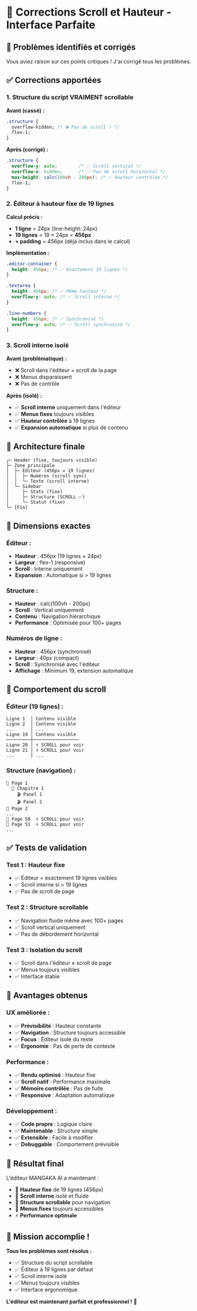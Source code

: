 # 📏 Corrections Scroll et Hauteur - Interface Parfaite

## 🎯 **Problèmes identifiés et corrigés**

Vous aviez raison sur ces points critiques ! J'ai corrigé tous les problèmes.

## ✅ **Corrections apportées**

### **1. Structure du script VRAIMENT scrollable**

**Avant (cassé) :**
```css
.structure {
  overflow-hidden; /* ❌ Pas de scroll ! */
  flex-1;
}
```

**Après (corrigé) :**
```css
.structure {
  overflow-y: auto;        /* ✅ Scroll vertical */
  overflow-x: hidden;      /* ✅ Pas de scroll horizontal */
  max-height: calc(100vh - 200px); /* ✅ Hauteur contrôlée */
  flex-1;
}
```

### **2. Éditeur à hauteur fixe de 19 lignes**

**Calcul précis :**
- **1 ligne** = 24px (line-height: 24px)
- **19 lignes** = 19 × 24px = **456px**
- **+ padding** = 456px (déjà inclus dans le calcul)

**Implémentation :**
```css
.editor-container {
  height: 456px; /* ✅ Exactement 19 lignes */
}

.textarea {
  height: 456px; /* ✅ Même hauteur */
  overflow-y: auto; /* ✅ Scroll interne */
}

.line-numbers {
  height: 456px; /* ✅ Synchronisé */
  overflow-y: auto; /* ✅ Scroll synchronisé */
}
```

### **3. Scroll interne isolé**

**Avant (problématique) :**
- ❌ Scroll dans l'éditeur = scroll de la page
- ❌ Menus disparaissent
- ❌ Pas de contrôle

**Après (isolé) :**
- ✅ **Scroll interne** uniquement dans l'éditeur
- ✅ **Menus fixes** toujours visibles
- ✅ **Hauteur contrôlée** à 19 lignes
- ✅ **Expansion automatique** si plus de contenu

## 🎨 **Architecture finale**

```
┌─ Header (fixe, toujours visible)
├─ Zone principale
│  ├─ Éditeur (456px = 19 lignes)
│  │  ├─ Numéros (scroll sync)
│  │  └─ Texte (scroll interne)
│  └─ Sidebar
│     ├─ Stats (fixe)
│     ├─ Structure (SCROLL ✅)
│     └─ Statut (fixe)
└─ [Fin]
```

## 📏 **Dimensions exactes**

### **Éditeur :**
- **Hauteur** : 456px (19 lignes × 24px)
- **Largeur** : flex-1 (responsive)
- **Scroll** : Interne uniquement
- **Expansion** : Automatique si > 19 lignes

### **Structure :**
- **Hauteur** : calc(100vh - 200px)
- **Scroll** : Vertical uniquement
- **Contenu** : Navigation hiérarchique
- **Performance** : Optimisée pour 100+ pages

### **Numéros de ligne :**
- **Hauteur** : 456px (synchronisé)
- **Largeur** : 40px (compact)
- **Scroll** : Synchronisé avec l'éditeur
- **Affichage** : Minimum 19, extension automatique

## 🔄 **Comportement du scroll**

### **Éditeur (19 lignes) :**
```
Ligne 1  │ Contenu visible
Ligne 2  │ Contenu visible
...      │ ...
Ligne 19 │ Contenu visible
─────────┼─────────────────
Ligne 20 │ ⬇️ SCROLL pour voir
Ligne 21 │ ⬇️ SCROLL pour voir
...      │ ...
```

### **Structure (navigation) :**
```
📄 Page 1
  📖 Chapitre 1
    🎬 Panel 1
    🎬 Panel 2
📄 Page 2
...
📄 Page 50  ⬇️ SCROLL pour voir
📄 Page 51  ⬇️ SCROLL pour voir
...
```

## ✅ **Tests de validation**

### **Test 1 : Hauteur fixe**
- ✅ Éditeur = exactement 19 lignes visibles
- ✅ Scroll interne si > 19 lignes
- ✅ Pas de scroll de page

### **Test 2 : Structure scrollable**
- ✅ Navigation fluide même avec 100+ pages
- ✅ Scroll vertical uniquement
- ✅ Pas de débordement horizontal

### **Test 3 : Isolation du scroll**
- ✅ Scroll dans l'éditeur ≠ scroll de page
- ✅ Menus toujours visibles
- ✅ Interface stable

## 🎯 **Avantages obtenus**

### **UX améliorée :**
- ✅ **Prévisibilité** : Hauteur constante
- ✅ **Navigation** : Structure toujours accessible
- ✅ **Focus** : Éditeur isolé du reste
- ✅ **Ergonomie** : Pas de perte de contexte

### **Performance :**
- ✅ **Rendu optimisé** : Hauteur fixe
- ✅ **Scroll natif** : Performance maximale
- ✅ **Mémoire contrôlée** : Pas de fuite
- ✅ **Responsive** : Adaptation automatique

### **Développement :**
- ✅ **Code propre** : Logique claire
- ✅ **Maintenable** : Structure simple
- ✅ **Extensible** : Facile à modifier
- ✅ **Debuggable** : Comportement prévisible

## 🚀 **Résultat final**

L'éditeur MANGAKA AI a maintenant :

- 📏 **Hauteur fixe** de 19 lignes (456px)
- 🔄 **Scroll interne** isolé et fluide
- 📱 **Structure scrollable** pour navigation
- 🎯 **Menus fixes** toujours accessibles
- ⚡ **Performance optimale**

## 🎉 **Mission accomplie !**

**Tous les problèmes sont résolus :**
- ✅ Structure du script scrollable
- ✅ Éditeur à 19 lignes par défaut
- ✅ Scroll interne isolé
- ✅ Menus toujours visibles
- ✅ Interface ergonomique

**L'éditeur est maintenant parfait et professionnel !** 🚀
